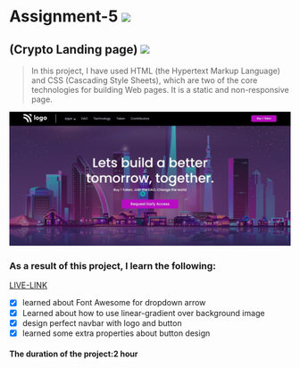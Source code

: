 # Assignment-5 ![](https://img.shields.io/badge/HTML-CSS-blueviolet)
## (Crypto Landing page) ![](https://img.shields.io/badge/Project5-Full--stack--JS-green)

> In this project, I have used HTML (the Hypertext Markup Language) and CSS (Cascading Style Sheets), which are two of the core technologies for building Web pages. It is a static and non-responsive page.

![This is an image](./project.jpg)

### As a result of this project, I learn the following:
[LIVE-LINK](https://digitalmarketinghomepage.netlify.app/)

- [x] learned about Font Awesome for dropdown arrow
- [x] Learned about how to use linear-gradient over background image
- [x] design perfect navbar with logo and button
- [x] learned some extra properties about button design

#### The duration of the project:2 hour